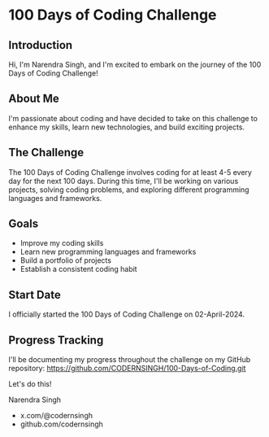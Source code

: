 # 100 Days of Coding Challenge

## Introduction

Hi, I'm Narendra Singh, and I'm excited to embark on the journey of the 100 Days of Coding Challenge!

## About Me

I'm passionate about coding and have decided to take on this challenge to enhance my skills, learn new technologies, and build exciting projects.

## The Challenge

The 100 Days of Coding Challenge involves coding for at least 4-5 every day for the next 100 days. During this time, I'll be working on various projects, solving coding problems, and exploring different programming languages and frameworks.

## Goals

- Improve my coding skills
- Learn new programming languages and frameworks
- Build a portfolio of projects
- Establish a consistent coding habit

## Start Date

I officially started the 100 Days of Coding Challenge on 02-April-2024.

## Progress Tracking

I'll be documenting my progress throughout the challenge on my GitHub repository: https://github.com/CODERNSINGH/100-Days-of-Coding.git

Let's do this!

Narendra Singh
- x.com/@codernsingh
- github.com/codernsingh
  
